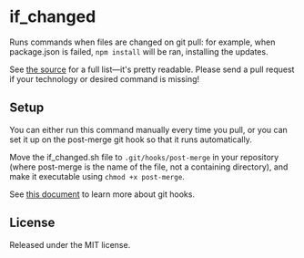 # if_changed

Runs commands when files are changed on git pull: for example, when package.json
is failed, `npm install` will be ran, installing the updates.

See [the source] for a full list—it's pretty readable. Please send a pull
request if your technology or desired command is missing!

## Setup

You can either run this command manually every time you pull, or you can set it
up on the post-merge git hook so that it runs automatically.

Move the if_changed.sh file to `.git/hooks/post-merge` in your repository
(where post-merge is the name of the file, not a containing directory), and
make it executable using `chmod +x post-merge`.

See [this document][git hooks] to learn more about git hooks.

## License

Released under the MIT license.

[the source]: if_changed.sh
[git hooks]: http://git-scm.com/book/en/v2/Customizing-Git-Git-Hooks